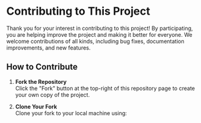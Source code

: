 # Contributing to This Project

Thank you for your interest in contributing to this project! By participating, you are helping improve the project and making it better for everyone. We welcome contributions of all kinds, including bug fixes, documentation improvements, and new features.

## How to Contribute

1. **Fork the Repository**  
   Click the "Fork" button at the top-right of this repository page to create your own copy of the project.

2. **Clone Your Fork**  
   Clone your fork to your local machine using:  
